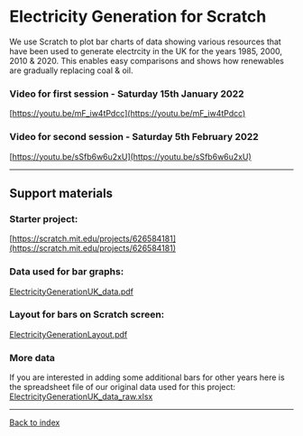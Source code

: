 # Electricity Generation for Scratch

We use Scratch to plot bar charts of data showing various resources that have been used to generate electrcity in the UK for the years 1985, 2000, 2010 & 2020.   This enables easy comparisons and shows how renewables are gradually replacing coal & oil.


### Video for first session - Saturday 15th January 2022

[https://youtu.be/mF_iw4tPdcc](https://youtu.be/mF_iw4tPdcc)

### Video for second session - Saturday 5th February 2022

[https://youtu.be/sSfb6w6u2xU](https://youtu.be/sSfb6w6u2xU)

---

## Support materials

### Starter project: 
[https://scratch.mit.edu/projects/626584181](https://scratch.mit.edu/projects/626584181)

### Data used for bar graphs: 
[ElectricityGenerationUK_data.pdf](ElectricityGenerationUK_data.pdf)

### Layout for bars on Scratch screen: 
[ElectricityGenerationLayout.pdf](ElectricityGenerationLayout.pdf)


### More data
If you are interested in adding some additional bars for other years here is the spreadsheet file of our original data used for this project: [ElectricityGenerationUK_data_raw.xlsx](ElectricityGenerationUK_data_raw.xlsx)

---
[Back to index](README.md)

